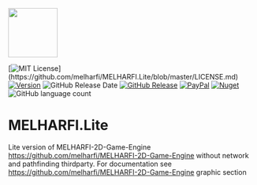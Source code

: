 <img src="assets/logo.png" width = "100">

[![MIT License](https://img.shields.io/apm/l/atomic-design-ui.svg?)](https://github.com/melharfi/MELHARFI.Lite/blob/master/LICENSE.md)
[![Version](https://badge.fury.io/gh/tterb%2FHyde.svg)](https://github.com/melharfi/MELHARFI.Lite)
![GitHub Release Date](https://img.shields.io/github/release-date/melharfi/MELHARFI.Lite?color=black)
[![GitHub Release](https://img.shields.io/github/v/release/melharfi/MELHARFI.Lite)](https://github.com/melharfi/MELHARFI.Lite/releases) 
[![PayPal](https://img.shields.io/badge/paypal-donate-yellow.svg)](https://www.paypal.com/cgi-bin/webscr?cmd=_s-xclick&hosted_button_id=VN92ND2CDMX92)
[![Nuget](https://img.shields.io/nuget/v/melharfi?color=red)](https://www.nuget.org/packages/MELHARFI.Lite/)
![GitHub language count](https://img.shields.io/github/languages/count/melharfi/MELHARFI.Lite?color=red)

# MELHARFI.Lite
Lite version of MELHARFI-2D-Game-Engine https://github.com/melharfi/MELHARFI-2D-Game-Engine without network and pathfinding thirdparty.
For documentation see https://github.com/melharfi/MELHARFI-2D-Game-Engine graphic section
